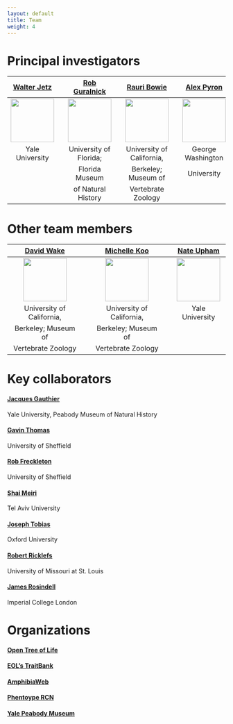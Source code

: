 ```yaml
---
layout: default
title: Team
weight: 4
---
```

# Principal investigators #

| [Walter Jetz](http://jetzlab.yale.edu/people/walter-jetz)  |  | [Rob Guralnick](https://sites.google.com/site/robgur/)  | |  [Rauri Bowie](https://ib.berkeley.edu/labs/bowie/about_rauri.html)  | | [Alex Pyron](https://biology.columbian.gwu.edu/r-alexander-pyron)   |  | [Jake Esselstyn](http://www.museum.lsu.edu/esselstyn/)  |
|:----:   |:----: |:----: |:----: |:----: |:----:   |:----:   |:----:   |:----:   |
| <img src="http://vertlife.github.io/images/Walter.jpg" height="100" />  |  | <img src="http://vertlife.github.io/images/Rob.png" height="100" />  |  | <img src="http://vertlife.github.io/images/Rauri.JPG" height="100" />  |  | <img src="http://vertlife.github.io/images/Alex.jpg" height="100" />  |  | <img src="http://vertlife.github.io/images/Jake.png" height="100" />  |
| Yale University  |  | University of Florida; |  | University of California,  |  | George Washington  |  | Louisiana State  |
|   |  | Florida Museum  |  | Berkeley; Museum of   |  | University  |  | University; Museum of  |
|   |  | of Natural History  |  | Vertebrate Zoology  |  |   |  | Natural Science  |

# Other team members #

|[David Wake](https://ib.berkeley.edu/labs/wake/wakelab.htm)	|  |  [Michelle Koo](http://mvz.berkeley.edu/Informatics_Lab.html)|  |   [Nate Upham](http://jetzlab.yale.edu/people/nathan-upham) |
|:----:   |:----: |:----: |:----:   |:----:   |
| <img src="http://vertlife.github.io/images/DBW.jpg" height="100" />  	|  | <img src="http://vertlife.github.io/images/Michelle.jpg" height="100" />  	|  | <img src="http://vertlife.github.io/images/Nate.jpg" height="100" />  	|
| University of California,  	|  |  University of California,  	| |  Yale University  	|
| Berkeley; Museum of  	|  | Berkeley; Museum of   	|  |   	|
| Vertebrate Zoology  	|  | Vertebrate Zoology  	|  |   	|


# Key collaborators #

#### [Jacques Gauthier](http://peabody.yale.edu/collections/vertebrate-paleontology/jacques-gauthier)
Yale University, Peabody Museum of Natural History

#### [Gavin Thomas](https://www.shef.ac.uk/aps/staff-and-students/acadstaff/thomas)
University of Sheffield

#### [Rob Freckleton](https://www.shef.ac.uk/aps/staff-and-students/acadstaff/freckleton)
University of Sheffield

#### [Shai Meiri](http://shaimeirilab.weebly.com/)
Tel Aviv University

#### [Joseph Tobias](http://www.zoo.ox.ac.uk/people/view/tobias_j.htm)
Oxford University

#### [Robert Ricklefs](http://www.umsl.edu/~ricklefsr/)
University of Missouri at St. Louis

#### [James Rosindell](http://www.imperial.ac.uk/people/j.rosindell)
Imperial College London

# Organizations #

#### [Open Tree of Life](http://blog.opentreeoflife.org/)

#### [EOL’s TraitBank](http://eol.org/info/516)

#### [AmphibiaWeb](http://amphibiaweb.org/)

#### [Phentoype RCN](http://www.phenotypercn.org/)

#### [Yale Peabody Museum](http://peabody.yale.edu/)
